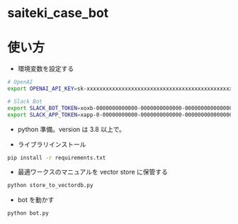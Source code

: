 # saiteki_case_bot
# 使い方
* 環境変数を設定する

```bash
# OpenAI
export OPENAI_API_KEY=sk-xxxxxxxxxxxxxxxxxxxxxxxxxxxxxxxxxxxxxxxxxxxxxxxx

# Slack Bot
export SLACK_BOT_TOKEN=xoxb-0000000000000-0000000000000-000000000000000000000000
export SLACK_APP_TOKEN=xapp-0-00000000000-0000000000000-0000000000000000000000000000000000000000000000000000000000000000
```

* python 準備。version は 3.8 以上で。

* ライブラリインストール

```bash
pip install -r requirements.txt
```

* 最適ワークスのマニュアルを vector store に保管する

```bash
python store_to_vectordb.py
```

* bot を動かす

```bash
python bot.py
```
